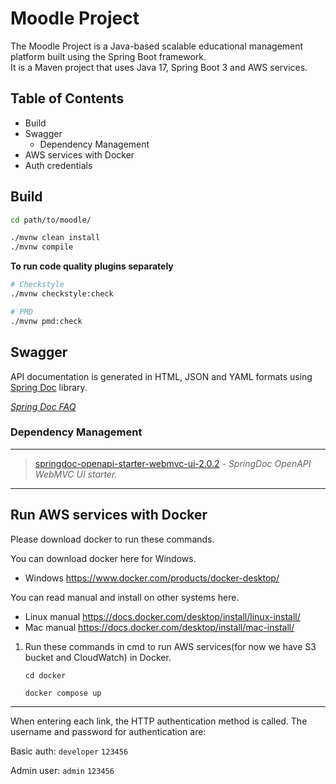 # Moodle Project

The Moodle Project is a Java-based scalable educational management platform built using the Spring Boot framework.</br>
It is a Maven project that uses Java 17, Spring Boot 3 and AWS services.</br>

## Table of Contents

- Build
- Swagger
    - Dependency Management
- AWS services with Docker
- Auth credentials

## Build

```bash
cd path/to/moodle/

./mvnw clean install
./mvnw compile
```

**To run code quality plugins separately**

```bash
# Checkstyle
./mvnw checkstyle:check

# PMD
./mvnw pmd:check
```

## Swagger

API documentation is generated in HTML, JSON and YAML formats
using [Spring Doc](https://springdoc.org/index.html) library.

*[Spring Doc FAQ](https://springdoc.org/faq.html#faq)*

### Dependency Management

---

>[springdoc-openapi-starter-webmvc-ui-2.0.2](https://mvnrepository.com/artifact/org.springdoc/springdoc-openapi-starter-webmvc-ui/2.0.2)
*- SpringDoc OpenAPI WebMVC UI starter.*

---


## Run AWS services with Docker
Please download docker to run these commands.

You can download docker here for Windows.
- Windows https://www.docker.com/products/docker-desktop/

You can read manual and install on other systems here.
- Linux manual https://docs.docker.com/desktop/install/linux-install/
- Mac manual https://docs.docker.com/desktop/install/mac-install/

1) Run these commands in cmd to run AWS services(for now we have S3 bucket and CloudWatch) in Docker.

   `cd docker`

   `docker compose up`

---
When entering each link, the HTTP authentication method is called. The username and password for
authentication are:

Basic auth: `developer` `123456`

Admin user: `admin` `123456`